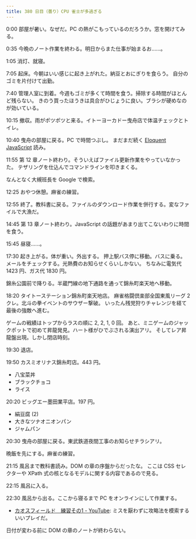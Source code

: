 ```yaml
---
title: 380 日目（曇り）CPU 雀士が多過ぎる
---
```


0:00 部屋が暑い。なぜだ。PC の熱がこもっているのだろうか。窓を開けてみる。

0:35 今晩のノート作業を終わる。明日からまた仕事が始まるお……。

1:05 消灯、就寝。

7:05 起床。今朝はいい感じに起き上がれた。納豆とおにぎりを食らう。
自分のゴミを片付けて出勤。

7:40 管理人室に到着。今週もゴミが多くて時間を食う。掃除する時間がほとんど残らない。
きのう買ったほうきは具合がひじょうに良い。ブラシが硬めなのが効いている。

10:15 撤収。雨がポツポツと来る。イトーヨーカドー曳舟店で体温チェックとトイレ。

10:40 曳舟の部屋に戻る。PC で時間つぶし。
まだまだ続く [Eloquent JavaScript][Haverbeke18] 読み。

11:55 第 12 章ノート終わり。そういえばファイル更新作業をやっていなかった。
テザリングを仕込んでコマンドラインを叩きまくる。

なんとなく大槻班長を Google で検索。

12:25 おやつ休憩。麻雀の練習。

12:55 終了。教科書に戻る。ファイルのダウンロード作業を併行する。変なファイルで大漁だ。

14:45 第 13 章ノート終わり。JavaScript の話題があまり出てこないわりに時間を食う。

15:45 昼寝……。

17:30 起き上がる。体が重い。外出する。
押上駅バス停に移動。バスに乗る。メールをチェックする。光熱費のお知らせくらいしかない。
ちなみに電気代 1423 円、ガス代 1830 円。

錦糸公園前で降りる。半蔵門線の地下通路を通って錦糸町楽天地へ移動。

18:20 タイトーステーション錦糸町楽天地店。
麻雀格闘倶楽部全国東風リーグ 2 クレ。北斗の拳イベントのサウザー撃破。
いったん残党狩りチャレンジを経て最後の強敵へ進む。

ゲームの戦績はトップからラスの順に 2, 2, 1, 0 回。
あと、ミニゲームのジャックポットで初めて昇龍発見。ハート様がひでぶされる演出アリ。
そしてレア昇龍盤出現。しかし閉店時刻。

19:30 退店。

19:50 カスミオリナス錦糸町店。443 円。

* 八宝菜丼
* ブラックチョコ
* ライス

20:20 ビッグエー墨田業平店。197 円。

* 絹豆腐 (2)
* 大きなツナオニオンパン
* ジャムパン

20:30 曳舟の部屋に戻る。東武鉄道夜間工事のお知らせチラシアリ。

晩飯を先にする。麻雀の練習。

21:15 風呂まで教科書読み。DOM の章の序盤からだったな。
ここは CSS セレクターや XPath 式の核となるモデルに関する内容であるので見る。

22:15 風呂に入る。

22:30 風呂から出る。ここから寝るまで PC をオンラインにして作業する。

* [カオスフィールド　練習その1 - YouTube](https://www.youtube.com/watch?v=e9gIRJirYcE):
  ミスを厭わずに攻略法を模索するいいプレイだ。

日付が変わる前に DOM の章のノートが終わらない。

[Haverbeke18]: https://eloquentjavascript.net/
